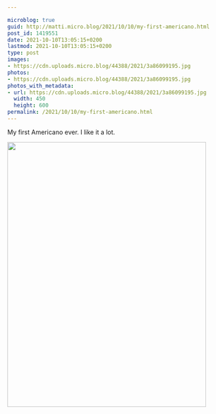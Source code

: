 ```yaml
---

microblog: true
guid: http://matti.micro.blog/2021/10/10/my-first-americano.html
post_id: 1419551
date: 2021-10-10T13:05:15+0200
lastmod: 2021-10-10T13:05:15+0200
type: post
images:
- https://cdn.uploads.micro.blog/44388/2021/3a86099195.jpg
photos:
- https://cdn.uploads.micro.blog/44388/2021/3a86099195.jpg
photos_with_metadata:
- url: https://cdn.uploads.micro.blog/44388/2021/3a86099195.jpg
  width: 450
  height: 600
permalink: /2021/10/10/my-first-americano.html
---
```

My first Americano ever. I like it a lot.

<img src="/media/uploads/2021/3a86099195.jpg" width="450" height="600" alt="" />
